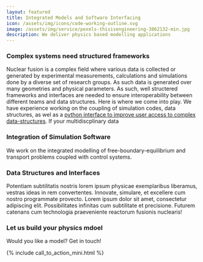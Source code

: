 ```yaml
---
layout: featured
title: Integrated Models and Software Interfacing
icon: /assets/img/icons/code-working-outline.svg
image: /assets/img/service/pexels-thisisengineering-3862132-min.jpg
description: We deliver physics based modelling applications
---
```



<div class="row">
    <div class="col-md-12">
        <div class="service-details mb-40">
            <h3>Complex systems need structured frameworks</h3>
            <p> Nuclear fusion is a complex field where various data is collected or generated by experimental measurements, calculations and simulations done by a diverse set of research groups. As such data is generated over many geometries and physical parameters. As such, well structered frameworks and interfaces are needed to ensure interoperability between different teams and data structures. Here is where we come into play. We have experience working on the coupling of simulation codes, data structures, as wel as a <a href="_posts/news/2021-03-21-ITER-IMAS-Python.md">python interface to improve user access to complex data-structures</a>. If your multidiscplinary data 
            </p>
        </div>
    </div>
</div>
<div class="row">
    <div class="col-md-12">
        <div class="service-details mb-40">
            <h3>Integration of Simulation Software</h3>
            <p>
            We work on the integrated modelling of free-boundary-equilibrium and transport problems coupled with control systems.
	    </p>
        </div>
    </div>    
</div>
<div class="row">
    <div class="col-md-12">
        <div class="service-details mb-40">
            <h3>Data Structures and Interfaces</h3>
            <p>
            Potentiam subtilitatis nostris lorem ipsum physicae exemplaribus liberamus, vestras ideas in rem convertentes. Innovate, simulare, et excellere cum nostro programmate provecto. Lorem ipsum dolor sit amet, consectetur adipiscing elit. Possibilitates infinitas cum subtilitate et precisione. Futurem catenans cum technologia praeveniente reactorum fusionis nuclearis!
	    </p>
        </div>
    </div>
</div>

<div class="service-details mb-30">
    <h3>Let us build your physics mdoel</h3>
    <p>Would you like a model? Get in touch!</p>
    {% include call_to_action_mini.html %}
</div>